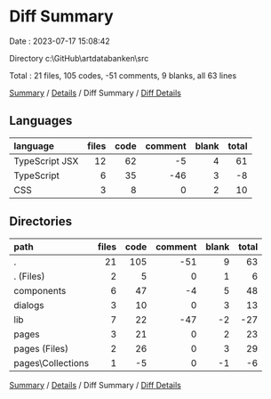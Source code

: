# Diff Summary

Date : 2023-07-17 15:08:42

Directory c:\\GitHub\\artdatabanken\\src

Total : 21 files,  105 codes, -51 comments, 9 blanks, all 63 lines

[Summary](results.md) / [Details](details.md) / Diff Summary / [Diff Details](diff-details.md)

## Languages
| language | files | code | comment | blank | total |
| :--- | ---: | ---: | ---: | ---: | ---: |
| TypeScript JSX | 12 | 62 | -5 | 4 | 61 |
| TypeScript | 6 | 35 | -46 | 3 | -8 |
| CSS | 3 | 8 | 0 | 2 | 10 |

## Directories
| path | files | code | comment | blank | total |
| :--- | ---: | ---: | ---: | ---: | ---: |
| . | 21 | 105 | -51 | 9 | 63 |
| . (Files) | 2 | 5 | 0 | 1 | 6 |
| components | 6 | 47 | -4 | 5 | 48 |
| dialogs | 3 | 10 | 0 | 3 | 13 |
| lib | 7 | 22 | -47 | -2 | -27 |
| pages | 3 | 21 | 0 | 2 | 23 |
| pages (Files) | 2 | 26 | 0 | 3 | 29 |
| pages\\Collections | 1 | -5 | 0 | -1 | -6 |

[Summary](results.md) / [Details](details.md) / Diff Summary / [Diff Details](diff-details.md)